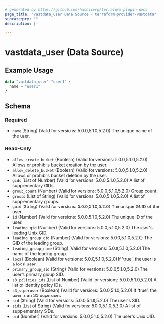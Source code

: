```yaml
---
# generated by https://github.com/hashicorp/terraform-plugin-docs
page_title: "vastdata_user Data Source - terraform-provider-vastdata"
subcategory: ""
description: |-
  
---
```


# vastdata_user (Data Source)



## Example Usage

```terraform
data "vastdata_user" "user1" {
  name = "user1"
}
```

<!-- schema generated by tfplugindocs -->
## Schema

### Required

- `name` (String) (Valid for versions: 5.0.0,5.1.0,5.2.0) The unique name of the user.

### Read-Only

- `allow_create_bucket` (Boolean) (Valid for versions: 5.0.0,5.1.0,5.2.0) Allows or prohibits bucket creation by the user.
- `allow_delete_bucket` (Boolean) (Valid for versions: 5.0.0,5.1.0,5.2.0) Allows or prohibits bucket deletion by the user.
- `gids` (List of Number) (Valid for versions: 5.0.0,5.1.0,5.2.0) A list of supplementary GIDs.
- `group_count` (Number) (Valid for versions: 5.0.0,5.1.0,5.2.0) Group count.
- `groups` (List of String) (Valid for versions: 5.0.0,5.1.0,5.2.0) A list of supplementary groups.
- `guid` (String) (Valid for versions: 5.0.0,5.1.0,5.2.0) The unique GUID of the user.
- `id` (Number) (Valid for versions: 5.0.0,5.1.0,5.2.0) The unique ID of the user.
- `leading_gid` (Number) (Valid for versions: 5.0.0,5.1.0,5.2.0) The user's leading Unix GID.
- `leading_group_gid` (Number) (Valid for versions: 5.0.0,5.1.0,5.2.0) The GID of the leading group.
- `leading_group_name` (String) (Valid for versions: 5.0.0,5.1.0,5.2.0) The name of the leading group.
- `local` (Boolean) (Valid for versions: 5.0.0,5.1.0,5.2.0) If 'true', the user is a local user.
- `primary_group_sid` (String) (Valid for versions: 5.0.0,5.1.0,5.2.0) The user's primary group SID.
- `s3_policies_ids` (List of Number) (Valid for versions: 5.0.0,5.1.0,5.2.0) A list of identity policy IDs.
- `s3_superuser` (Boolean) (Valid for versions: 5.0.0,5.1.0,5.2.0) If 'true', the user is an S3 superuser.
- `sid` (String) (Valid for versions: 5.0.0,5.1.0,5.2.0) The user's SID.
- `sids` (List of String) (Valid for versions: 5.0.0,5.1.0,5.2.0) A list of supplementary SIDs.
- `uid` (Number) (Valid for versions: 5.0.0,5.1.0,5.2.0) The user's Unix UID.
